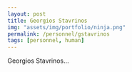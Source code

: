 ```yaml
---
layout: post
title: Georgios Stavrinos
img: "assets/img/portfolio/ninja.png"
permalink: /personnel/gstavrinos
tags: [personnel, human]
---
```


Georgios Stavrinos...

<a href="https://github.com/gstavrinos" title="Follow him on GitHub">
  <span class="fa-stack fa-lg"><i class="fa fa-github fa-stack-1x"></i></span>
